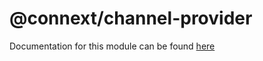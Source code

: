 # @connext/channel-provider

Documentation for this module can be found [here](https://docs.connext.network/en/latest/reference/channel-provider.html)
